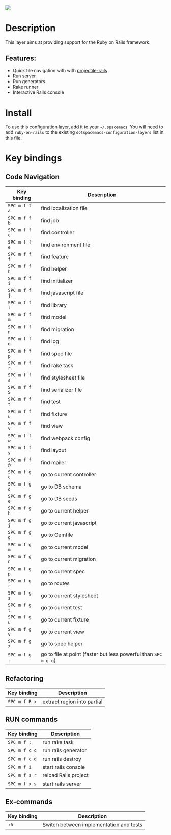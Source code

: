 ![](img/ror.png)

# Description

This layer aims at providing support for the Ruby on Rails framework.

## Features:

-   Quick file navigation with with
    [projectile-rails](https://github.com/asok/projectile-rails)
-   Run server
-   Run generators
-   Rake runner
-   Interactive Rails console

# Install

To use this configuration layer, add it to your `~/.spacemacs`. You will
need to add `ruby-on-rails` to the existing
`dotspacemacs-configuration-layers` list in this file.

# Key bindings

## Code Navigation

| Key binding   | Description                                                     |
|---------------|-----------------------------------------------------------------|
| `SPC m f f a` | find localization file                                          |
| `SPC m f f b` | find job                                                        |
| `SPC m f f c` | find controller                                                 |
| `SPC m f f e` | find environment file                                           |
| `SPC m f f f` | find feature                                                    |
| `SPC m f f h` | find helper                                                     |
| `SPC m f f i` | find initializer                                                |
| `SPC m f f j` | find javascript file                                            |
| `SPC m f f l` | find library                                                    |
| `SPC m f f m` | find model                                                      |
| `SPC m f f n` | find migration                                                  |
| `SPC m f f o` | find log                                                        |
| `SPC m f f p` | find spec file                                                  |
| `SPC m f f r` | find rake task                                                  |
| `SPC m f f s` | find stylesheet file                                            |
| `SPC m f f S` | find serializer file                                            |
| `SPC m f f t` | find test                                                       |
| `SPC m f f u` | find fixture                                                    |
| `SPC m f f v` | find view                                                       |
| `SPC m f f w` | find webpack config                                             |
| `SPC m f f y` | find layout                                                     |
| `SPC m f f @` | find mailer                                                     |
| `SPC m f g c` | go to current controller                                        |
| `SPC m f g d` | go to DB schema                                                 |
| `SPC m f g e` | go to DB seeds                                                  |
| `SPC m f g h` | go to current helper                                            |
| `SPC m f g j` | go to current javascript                                        |
| `SPC m f g g` | go to Gemfile                                                   |
| `SPC m f g m` | go to current model                                             |
| `SPC m f g n` | go to current migration                                         |
| `SPC m f g p` | go to current spec                                              |
| `SPC m f g r` | go to routes                                                    |
| `SPC m f g s` | go to current stylesheet                                        |
| `SPC m f g t` | go to current test                                              |
| `SPC m f g u` | go to current fixture                                           |
| `SPC m f g v` | go to current view                                              |
| `SPC m f g z` | go to spec helper                                               |
| `SPC m f g .` | go to file at point (faster but less powerful than `SPC m g g`) |

## Refactoring

| Key binding   | Description                 |
|---------------|-----------------------------|
| `SPC m f R x` | extract region into partial |

## RUN commands

| Key binding   | Description          |
|---------------|----------------------|
| `SPC m f :`   | run rake task        |
| `SPC m f c c` | run rails generator  |
| `SPC m f c d` | run rails destroy    |
| `SPC m f i`   | start rails console  |
| `SPC m f s r` | reload Rails project |
| `SPC m f x s` | start rails server   |

## Ex-commands

| Key binding | Description                             |
|-------------|-----------------------------------------|
| `:A`        | Switch between implementation and tests |
